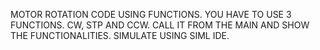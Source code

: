 MOTOR ROTATION CODE USING FUNCTIONS. YOU HAVE TO USE 3 FUNCTIONS. CW, STP AND CCW. CALL IT FROM THE MAIN AND SHOW THE FUNCTIONALITIES. SIMULATE USING SIML IDE.
